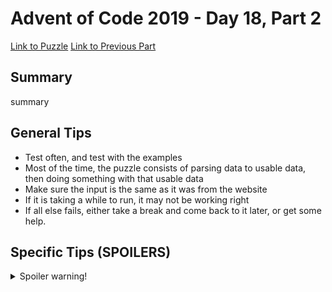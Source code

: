 # Advent of Code 2019 - Day 18, Part 2

[Link to Puzzle](https://adventofcode.com/2019/day/18#part2)
[Link to Previous Part](https://github.com/CodingAP/unofficial-aoc-syllabus/blob/main/years/2019/day18/part1.md)

## Summary
summary

## General Tips
- Test often, and test with the examples
- Most of the time, the puzzle consists of parsing data to usable data, then doing something with that usable data
- Make sure the input is the same as it was from the website
- If it is taking a while to run, it may not be working right
- If all else fails, either take a break and come back to it later, or get some help.

## Specific Tips (SPOILERS)
<details> <summary>Spoiler warning!</summary>

specific tips

</details>